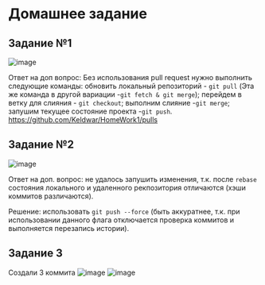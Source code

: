 # Домашнее задание

## Задание №1
![image](https://user-images.githubusercontent.com/102313283/226348117-5a77efa2-eadd-4d70-8ef4-5bb0e86a5f12.png)

Ответ на доп вопрос: Без использования pull request нужно выполнить следующие команды: обновить локальный репозиторий - `git pull` (Эта же команда в другой вариации -`git fetch & git merge`); перейдем в ветку для слияния - `git checkout`; выполним слияние -`git merge`; запушим текущее состояние проекта -`git push`.
https://github.com/Keldwar/HomeWork1/pulls

## Задание №2
![image](https://user-images.githubusercontent.com/102313283/226351206-9f404488-7977-467b-8b68-7bc7da15a63d.png)

 Ответ на доп. вопрос: не удалось запушить изменения, т.к. после `rebase` состояния локального и удаленного рекпозитория отличаются (хэши коммитов различаются).
 
 Решение: использовать `git push --force` (быть аккуратнее, т.к. при использовании данного флага отключается проверка коммитов и выполняется перезапись истории).
 
 ## Задание 3
 Создали 3 коммита
 ![image](https://user-images.githubusercontent.com/102313283/226356760-01020163-984c-4d2a-8fac-b3735be73195.png)
 ![image](https://user-images.githubusercontent.com/102313283/226356985-51d9c07b-1250-4077-a366-6a990b553345.png)
